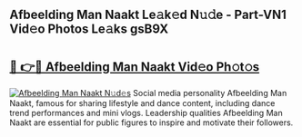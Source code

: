 ## Afbeelding Man Naakt Le𝚊k𝚎d N𝚞𝚍e - Part-VN1 Vid𝚎o Photos Le𝚊ks gsB9X

# <h2><a href="http://fb2u4kc.evod.top/?m=Afbeelding+Man+Naakt">🔗 👉🔴 Afbeelding Man Naakt Vid𝚎o Ph𝚘t𝚘s</a></h2>

[![Afbeelding Man Naakt N𝚞d𝚎s](https://i.imgur.com/8V9OHl7.gif)](http://fb2u4kc.evod.top/?m=Afbeelding+Man+Naakt)
Social media personality Afbeelding Man Naakt, famous for sharing lifestyle and dance content, including dance trend performances and mini vlogs. Leadership qualities Afbeelding Man Naakt are essential for public figures to inspire and motivate their followers. 
